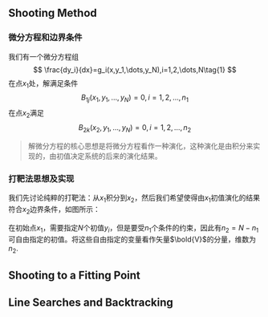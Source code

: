 ## Shooting Method
### 微分方程和边界条件
我们有一个微分方程组
$$
\frac{dy_i}{dx}=g_i(x,y_1,\dots,y_N),i=1,2,\dots,N\tag{1}
$$
在点$x_1$处，解满足条件
$$
B_{1j}(x_1,y_1,\dots,y_N)=0,i=1,2,\dots,n_1\tag{2}
$$
在点$x_2$满足
$$
B_{2k}(x_2,y_1,\dots,y_N)=0,i=1,2,\dots,n_2\tag{3}
$$
>解微分方程的核心思想是将微分方程看作一种演化，这种演化是由积分来实现的，由初值决定系统的后来的演化结果。

### 打靶法思想及实现
我们先讨论纯粹的打靶法：从$x_1$积分到$x_2$，然后我们希望使得由$x_1$初值演化的结果符合$x_2$边界条件，如图所示：

在初始点$x_1$，需要指定$N$个初值$y_i$，但是要受$n_1$个条件的约束，因此有$n_2=N-n_1$可自由指定的初值。将这些自由指定的变量看作矢量$\bold{V}$的分量，维数为$n_2$.

## Shooting to a Fitting Point


## Line Searches and Backtracking

<!--stackedit_data:
eyJoaXN0b3J5IjpbNTY4NDU5MDI1LDE0OTQ0MTQ3MDksMTQ5ND
QxNDcwOSwtMTI0ODQ2NjA5NSwtMjA4ODc0NjYxMl19
-->